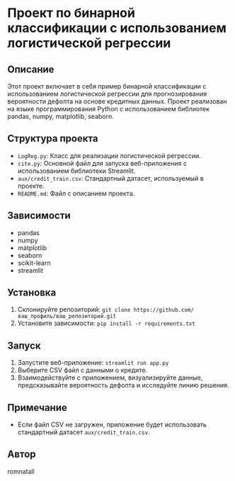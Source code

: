 # Проект по бинарной классификации с использованием логистической регрессии

## Описание
Этот проект включает в себя пример бинарной классификации с использованием логистической регрессии для прогнозирования вероятности дефолта на основе кредитных данных. Проект реализован на языке программирования Python с использованием библиотек pandas, numpy, matplotlib, seaborn.

## Структура проекта
- `LogReg.py`: Класс для реализации логистической регрессии.
- `cite.py`: Основной файл для запуска веб-приложения с использованием библиотеки Streamlit.
- `aux/credit_train.csv`: Стандартный датасет, используемый в проекте.
- `README.md`: Файл с описанием проекта.

## Зависимости
- pandas
- numpy
- matplotlib
- seaborn
- scikit-learn
- streamlit

## Установка
1. Склонируйте репозиторий: `git clone https://github.com/ваш_профиль/ваш_репозиторий.git`
2. Установите зависимости: `pip install -r requirements.txt`

## Запуск
1. Запустите веб-приложение: `streamlit run app.py`
2. Выберите CSV файл с данными о кредите.
3. Взаимодействуйте с приложением, визуализируйте данные, предсказывайте вероятность дефолта и исследуйте линию решения.

## Примечание
- Если файл CSV не загружен, приложение будет использовать стандартный датасет `aux/credit_train.csv`.


## Автор
romnatall
